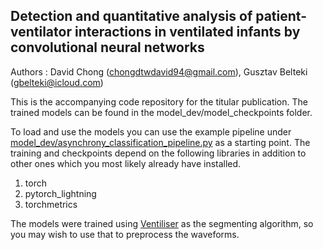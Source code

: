 ## Detection and quantitative analysis of patient-ventilator interactions in ventilated infants by convolutional neural networks

Authors : David Chong (chongdtwdavid94@gmail.com), Gusztav Belteki (gbelteki@icloud.com)

This is the accompanying code repository for the titular publication. The trained models can be found in the model_dev/model_checkpoints folder.

To load and use the models you can use the example pipeline under [model_dev/asynchrony_classification_pipeline.py](https://github.com/chongtwd/Detection-and-quantitative-analysis-of-patient-ventilator-interactions-in-ventilated-neonates/blob/main/model_dev/asynchrony_classification_pipeline.py) as a starting point. The training and checkpoints depend on the following libraries in addition to other ones which you most likely already have installed.

1. torch
2. pytorch_lightning
3. torchmetrics

The models were trained using [Ventiliser](https://github.com/barrinalo/ventiliser) as the segmenting algorithm, so you may wish to use that to preprocess the waveforms.
